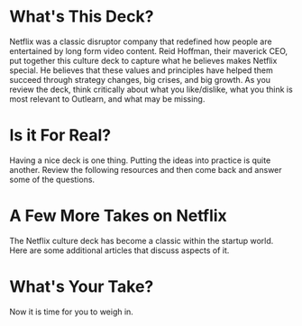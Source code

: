 <!--
{
"name": "netflix-culture-deck",
"version" : "0.1",
"title" : "The Netflix Culture Deck",
"description" : "The latest version of the landmark Netflix culture presentation.",
"homepage" : "https://github.com/sigma-512/outlearn-culture-homework",
"freshnessDate" : 2015-08-27,
"author" : "Jeff Whatcott",
"license" : "CC BY 4.0"
}
-->

<!-- @section -->
# What's This Deck?
Netflix was a classic disruptor company that redefined how people are entertained by long form video content. Reid Hoffman, their maverick CEO, put together this culture deck to capture what he believes makes Netflix special. He believes that these values and principles have helped them succeed through strategy changes, big crises, and big growth. As you review the deck, think critically about what you like/dislike, what you think is most relevant to Outlearn, and what may be missing.
<!-- @link, "url" : "https://www.evernote.com/shard/s3/sh/e361f812-84e9-4284-8923-41e560c434a9/7ef54de35d503c09", "text": "Read the Netflix Culture Deck" -->
<!-- @task, "hasDeliverable" : true, "text" : "What aspects of Netflix culture do you think are most applicable to Outlearn?"-->
<!-- @task, "hasDeliverable" : true, "text" : "What important things do you think are missing from the Netflix Culture Deck?"-->

<!-- @section -->
# Is it For Real?
Having a nice deck is one thing. Putting the ideas into practice is quite another. Review the following resources and then come back and answer some of the questions.
<!-- @link, "url" : "https://www.evernote.com/l/AAMjmVu3zz1CvpckOtMUvbqPVIy2r--k7lI", "text": "Read the Quora thread about what's it like to work at Netflix" -->
<!-- @link, "url" : "https://www.evernote.com/l/AAPJQ72Sc-tAaJfL2oHrPSrDRjQF6dzH4Nw", "text": "Read the Glassdoor reviews of Netflix (free registration required)." -->
<!-- @task, "hasDeliverable" : true, "text" : "Describe your opinions about how Netflix has or has not been able to live up to the ideals in their culture deck?"-->

<!-- @section -->
# A Few More Takes on Netflix
The Netflix culture deck has become a classic within the startup world. Here are some additional articles that discuss aspects of it. 
<!-- @link, "url" : "http://firstround.com/review/The-woman-behind-the-Netflix-Culture-doc/", "text": "Read about how Netflix reinvented HR." -->
<!-- @link, "url" : "https://hbr.org/2014/01/how-netflix-reinvented-hr", "text": "Read about the woman behind the deck." -->

<!-- @section -->
# What's Your Take?
Now it is time for you to weigh in.
<!-- @task, "hasDeliverable" : true, "text" : "What aspects of Netflic culture are most applicable to Outlearn?"-->
<!-- @task, "hasDeliverable" : true, "text" : "What's missing from the Netflix Culture Deck?"-->
